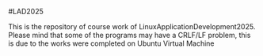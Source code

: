 #LAD2025

This is the repository of course work of LinuxApplicationDevelopment2025.
Please mind that some of the programs may have a CRLF/LF problem, this is due to the works were completed on Ubuntu Virtual Machine
